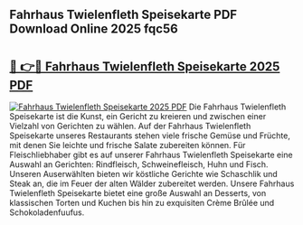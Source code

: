 ## Fahrhaus Twielenfleth Speisekarte PDF Download Online 2025 fqc56

# <h2><a href="http://gc9nqs.nevu.top/?p=Fahrhaus+Twielenfleth+Speisekarte">🔗 👉🔴 Fahrhaus Twielenfleth Speisekarte 2025 PDF</a></h2>

[![Fahrhaus Twielenfleth Speisekarte 2025 PDF](https://i.imgur.com/dBaPXMq.png)](http://gc9nqs.nevu.top/?p=Fahrhaus+Twielenfleth+Speisekarte)
Die Fahrhaus Twielenfleth Speisekarte ist die Kunst, ein Gericht zu kreieren und zwischen einer Vielzahl von Gerichten zu wählen. Auf der Fahrhaus Twielenfleth Speisekarte unseres Restaurants stehen viele frische Gemüse und Früchte, mit denen Sie leichte und frische Salate zubereiten können. Für Fleischliebhaber gibt es auf unserer Fahrhaus Twielenfleth Speisekarte eine Auswahl an Gerichten: Rindfleisch, Schweinefleisch, Huhn und Fisch. Unseren Auserwählten bieten wir köstliche Gerichte wie Schaschlik und Steak an, die im Feuer der alten Wälder zubereitet werden. Unsere Fahrhaus Twielenfleth Speisekarte bietet eine große Auswahl an Desserts, von klassischen Torten und Kuchen bis hin zu exquisiten Crème Brûlée und Schokoladenfuufus.

